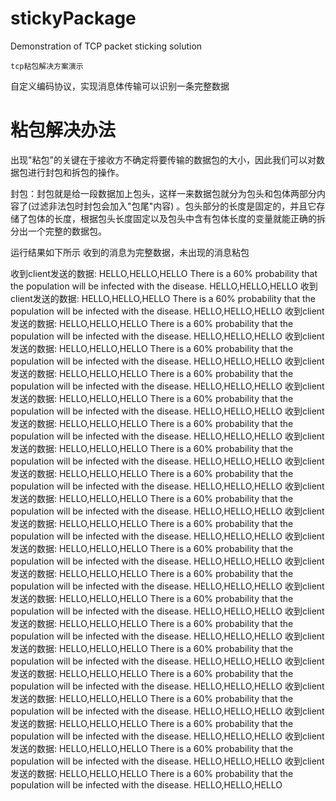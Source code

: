 # stickyPackage

Demonstration of TCP packet sticking solution

`tcp粘包解决方案演示`

自定义编码协议，实现消息体传输可以识别一条完整数据

# 粘包解决办法

出现"粘包"的关键在于接收方不确定将要传输的数据包的大小，因此我们可以对数据包进行封包和拆包的操作。

封包：封包就是给一段数据加上包头，这样一来数据包就分为包头和包体两部分内容了(过滤非法包时封包会加入"包尾"内容)
。包头部分的长度是固定的，并且它存储了包体的长度，根据包头长度固定以及包头中含有包体长度的变量就能正确的拆分出一个完整的数据包。

运行结果如下所示
收到的消息为完整数据，未出现的消息粘包

收到client发送的数据: HELLO,HELLO,HELLO There is a 60% probability that the population will be infected with the disease.
HELLO,HELLO,HELLO
收到client发送的数据: HELLO,HELLO,HELLO There is a 60% probability that the population will be infected with the disease.
HELLO,HELLO,HELLO
收到client发送的数据: HELLO,HELLO,HELLO There is a 60% probability that the population will be infected with the disease.
HELLO,HELLO,HELLO
收到client发送的数据: HELLO,HELLO,HELLO There is a 60% probability that the population will be infected with the disease.
HELLO,HELLO,HELLO
收到client发送的数据: HELLO,HELLO,HELLO There is a 60% probability that the population will be infected with the disease.
HELLO,HELLO,HELLO
收到client发送的数据: HELLO,HELLO,HELLO There is a 60% probability that the population will be infected with the disease.
HELLO,HELLO,HELLO
收到client发送的数据: HELLO,HELLO,HELLO There is a 60% probability that the population will be infected with the disease.
HELLO,HELLO,HELLO
收到client发送的数据: HELLO,HELLO,HELLO There is a 60% probability that the population will be infected with the disease.
HELLO,HELLO,HELLO
收到client发送的数据: HELLO,HELLO,HELLO There is a 60% probability that the population will be infected with the disease.
HELLO,HELLO,HELLO
收到client发送的数据: HELLO,HELLO,HELLO There is a 60% probability that the population will be infected with the disease.
HELLO,HELLO,HELLO
收到client发送的数据: HELLO,HELLO,HELLO There is a 60% probability that the population will be infected with the disease.
HELLO,HELLO,HELLO
收到client发送的数据: HELLO,HELLO,HELLO There is a 60% probability that the population will be infected with the disease.
HELLO,HELLO,HELLO
收到client发送的数据: HELLO,HELLO,HELLO There is a 60% probability that the population will be infected with the disease.
HELLO,HELLO,HELLO
收到client发送的数据: HELLO,HELLO,HELLO There is a 60% probability that the population will be infected with the disease.
HELLO,HELLO,HELLO
收到client发送的数据: HELLO,HELLO,HELLO There is a 60% probability that the population will be infected with the disease.
HELLO,HELLO,HELLO
收到client发送的数据: HELLO,HELLO,HELLO There is a 60% probability that the population will be infected with the disease.
HELLO,HELLO,HELLO
收到client发送的数据: HELLO,HELLO,HELLO There is a 60% probability that the population will be infected with the disease.
HELLO,HELLO,HELLO
收到client发送的数据: HELLO,HELLO,HELLO There is a 60% probability that the population will be infected with the disease.
HELLO,HELLO,HELLO
收到client发送的数据: HELLO,HELLO,HELLO There is a 60% probability that the population will be infected with the disease.
HELLO,HELLO,HELLO
收到client发送的数据: HELLO,HELLO,HELLO There is a 60% probability that the population will be infected with the disease.
HELLO,HELLO,HELLO
收到client发送的数据: HELLO,HELLO,HELLO There is a 60% probability that the population will be infected with the disease.
HELLO,HELLO,HELLO